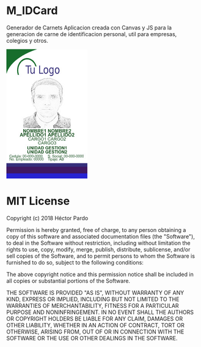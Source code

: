 # M_IDCard
Generador de Carnets
Aplicacion creada con Canvas y JS para la generacion de carne de identificacion personal, util para empresas, colegios y otros.

![carnet](https://github.com/hpardo79/M_IDCard/blob/master/carnet.jpg "Carnet Frontal Final")

# MIT License

Copyright (c) 2018 Héctor Pardo

Permission is hereby granted, free of charge, to any person obtaining a copy
of this software and associated documentation files (the "Software"), to deal
in the Software without restriction, including without limitation the rights
to use, copy, modify, merge, publish, distribute, sublicense, and/or sell
copies of the Software, and to permit persons to whom the Software is
furnished to do so, subject to the following conditions:

The above copyright notice and this permission notice shall be included in all
copies or substantial portions of the Software.

THE SOFTWARE IS PROVIDED "AS IS", WITHOUT WARRANTY OF ANY KIND, EXPRESS OR
IMPLIED, INCLUDING BUT NOT LIMITED TO THE WARRANTIES OF MERCHANTABILITY,
FITNESS FOR A PARTICULAR PURPOSE AND NONINFRINGEMENT. IN NO EVENT SHALL THE
AUTHORS OR COPYRIGHT HOLDERS BE LIABLE FOR ANY CLAIM, DAMAGES OR OTHER
LIABILITY, WHETHER IN AN ACTION OF CONTRACT, TORT OR OTHERWISE, ARISING FROM,
OUT OF OR IN CONNECTION WITH THE SOFTWARE OR THE USE OR OTHER DEALINGS IN THE
SOFTWARE.

